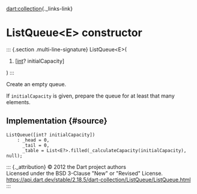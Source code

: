 [dart:collection](../../dart-collection/dart-collection-library){._links-link}

ListQueue\<E\> constructor
==========================

::: {.section .multi-line-signature}
ListQueue\<E\>(

1.  \[[int](../../dart-core/int-class)? initialCapacity\]

)
:::

Create an empty queue.

If `initialCapacity` is given, prepare the queue for at least that many
elements.

Implementation {#source}
--------------

``` {.language-dart data-language="dart"}
ListQueue([int? initialCapacity])
    : _head = 0,
      _tail = 0,
      _table = List<E?>.filled(_calculateCapacity(initialCapacity), null);
```

::: {._attribution}
© 2012 the Dart project authors\
Licensed under the BSD 3-Clause \"New\" or \"Revised\" License.\
<https://api.dart.dev/stable/2.18.5/dart-collection/ListQueue/ListQueue.html>
:::

